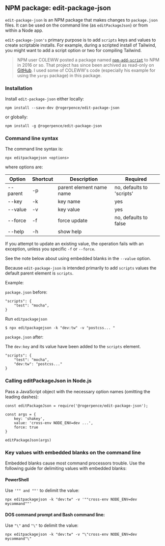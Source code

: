 ## NPM package: edit-package-json

`edit-package-json` is an NPM package that makes changes to `package.json` files. It can be used on the command line (as `editPackageJson`) or from within a Node app.

`edit-package-json's` primary purpose is to add `scripts` keys and values to create scriptable installs. For example, during a scripted install of Tailwind, you might want to add a script option or two for compiling Tailwind.

> NPM user COLEWW posted a package named [`npm-add-script`](https://www.npmjs.com/package/npm-add-script) to NPM in 2016 or so. That project has since been archived as read-only on [GitHub](https://github.com/coleww/npm-add-script). I used some of COLEWW's code (especially his example for using the `yargs` package) in this package.

### Installation

Install `edit-package-json` either locally:

    npm install --save-dev @rogerpence/edit-package-json

or globally:

    npm install -g @rogerpence/edit-package-json

### Command line syntax

The command line syntax is:

    npx editpackagejson <options>

where options are:

Option |Shortcut| Description |Required |
|------|-------|--------------|-------- |
|--parent | -p | parent element name name | no, defaults to 'scripts'
|--key    | -k | key name                 | yes
|--value  | -v | key value                | yes
|--force  | -f | force update             | no, defaults to false
|--help   | -h | show help                |

If you attempt to update an existing value, the operation fails with an exception, unless you specific `-f` or `--force`.

See the note below about using embedded blanks in the `--value` option.

Because `edit-package-json` is intended primarily to add `scripts` values the default parent element is `scripts`.

Example:

`package.json` before:

    "scripts": {
        "test": "mocha",
    }

Run `editpackagejson`

    $ npx editpackagejson -k "dev:tw" -v "postcss... "

`package.json` after:

The `dev:key` and its value have been added to the `scripts` element.

    "scripts": {
        "test": "mocha",
        "dev:tw": "postcss..."
    }

### Calling editPackageJson in Node.js

Pass a JavaScript object with the necessary option names (omitting the leading dashes):

    const editPackageJson = require('@rogerpence/edit-package-json');

    const args = {
        key: 'shakey',
        value: 'cross-env NODE_ENV=dev ...',
        force: true
    }

    editPackageJson(args)

### Key values with embedded blanks on the command line

Embedded blanks cause most command processors trouble. Use the following guide for delimiting values with embedded blanks:

#### PowerShell

Use `'"" and ""'` to delimit the value:

    npx editpackagejson -k "dev:tw" -v '""cross-env NODE_ENV=dev mycommand""'

#### DOS command prompt and Bash command line:

Use `"\"` and `"\"` to delimit the value:

    npx editpackagejson -k "dev:tw" -v "\"cross-env NODE_ENV=dev mycommand"\"


